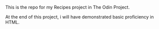 This is the repo for my Recipes project in The Odin Project.

At the end of this project, i will have demonstrated basic proficiency in HTML.
